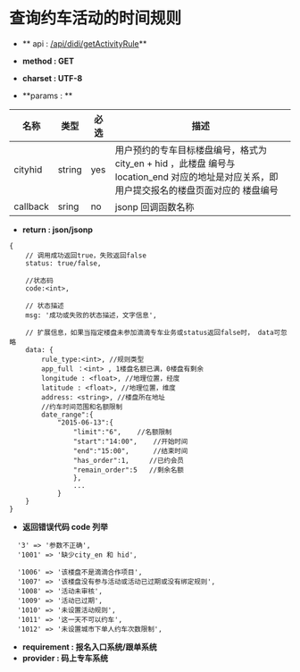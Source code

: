 
# 查询约车活动的时间规则

* ** api : [/api/didi/getActivityRule](/api/didi/getActivityRule)** 

* **method : GET**

* **charset : UTF-8**

* **params : **

| 名称|类型| 必选 | 描述|
| -- | -- | -- | -- |
| cityhid  | string | yes | 用户预约的专车目标楼盘编号，格式为 city_en + hid ，此楼盘 编号与 location_end 对应的地址是对应关系，即用户提交报名的楼盘页面对应的 楼盘编号 |
| callback | sring | no | jsonp 回调函数名称 |

* **return : json/jsonp**

```
{
    // 调⽤成功返回true，失败返回false
    status: true/false,

    //状态码
    code:<int>,

    // 状态描述
    msg: '成功或失败的状态描述，⽂字信息',

    // 扩展信息，如果当指定楼盘未参加滴滴专车业务或status返回false时， data可忽略
    data: {
        rule_type:<int>, //规则类型
        app_full ：<int> , 1楼盘名额已满，0楼盘有剩余
        longitude : <float>, //地理位置，经度
        latitude : <float>, //地理位置，维度
        address: <string>, //楼盘所在地址
        //约车时间范围和名额限制
        date_range":{
            "2015-06-13":{
                "limit":"6",    //名额限制
                "start":"14:00",    //开始时间
                "end":"15:00",      //结束时间
                "has_order":1,     //已约会员
                "remain_order":5   //剩余名额
                },
                ...
            }
    }
}

```
* **返回错误代码 code 列举**

```
  '3' => '参数不正确',
  '1001' => '缺少city_en 和 hid',

  '1006' => '该楼盘不是滴滴合作项目',
  '1007' => '该楼盘没有参与活动或活动已过期或没有绑定规则',
  '1008' => '活动未审核',
  '1009' => '活动已过期',
  '1010' => '未设置活动规则',
  '1011' => '这一天不可以约车',
  '1012' => '未设置城市下单人约车次数限制',

```


* **requirement : 报名入口系统/跟单系统**
* **provider : 码上专车系统**
